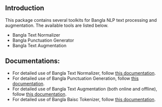 ## Introduction
This package contains several toolkits for Bangla NLP text processing and augmentation. The available tools are listed below.

- Bangla Text Normalizer
- Bangla Punctuation Generator
- Bangla Text Augmentation

## Documentations:
- For detailed use of Bangla Text Normalizer, follow [this documentation](./docs/Normalization.md).
- For detailed use of Bangla Punctuation Generation, follow [this documentation](./docs/Punctuations.md).
- For detailed use of Bangla Text Augmentation (both online and offline), follow [this documentation](./docs/Augmentations.md).
- For detailed use of Bangla Baisc Tokenizer, follow [this documentation](./docs/Tokenizer.md).